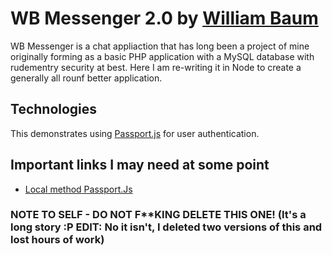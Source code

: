 # WB Messenger 2.0 by [William Baum](http://www.william-baum.com)
WB Messenger is a chat appliaction that has long been a project of mine originally forming as a basic PHP application with a MySQL database with rudementry security at best. Here I am re-writing it in Node to create a generally all rounf better application.

## Technologies

This demonstrates using [Passport.js](http://passportjs.org/) for user authentication.

## Important links I may need at some point
* [Local method Passport.Js](https://github.com/passport/express-4.x-local-example)

### NOTE TO SELF - DO NOT F\**KING DELETE THIS ONE! (It's a long story :P EDIT: No it isn't, I deleted two versions of this and lost hours of work)